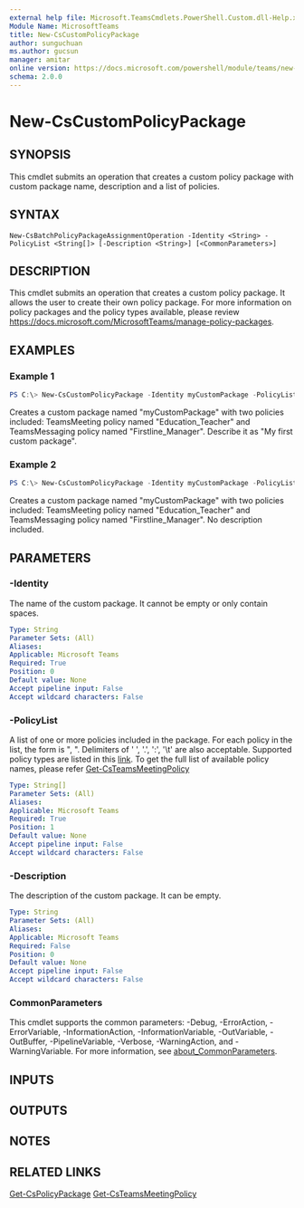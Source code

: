 ```yaml
---
external help file: Microsoft.TeamsCmdlets.PowerShell.Custom.dll-Help.xml
Module Name: MicrosoftTeams
title: New-CsCustomPolicyPackage
author: sunguchuan
ms.author: gucsun
manager: amitar
online version: https://docs.microsoft.com/powershell/module/teams/new-CsCustomPolicyPackage
schema: 2.0.0
---
```


# New-CsCustomPolicyPackage

## SYNOPSIS
This cmdlet submits an operation that creates a custom policy package with custom package name, description and a list of policies.

## SYNTAX

```
New-CsBatchPolicyPackageAssignmentOperation -Identity <String> -PolicyList <String[]> [-Description <String>] [<CommonParameters>]
```

## DESCRIPTION

This cmdlet submits an operation that creates a custom policy package. It allows the user to create their own policy package. For more information on policy packages and the policy types available, please review https://docs.microsoft.com/MicrosoftTeams/manage-policy-packages.

## EXAMPLES

### Example 1
```powershell
PS C:\> New-CsCustomPolicyPackage -Identity myCustomPackage -PolicyList "TeamsMeetingPolicy, Education_Teacher" , "TeamsMessagingPolicy, Firstline_Manager" -Description "My first custom package"
```

Creates a custom package named "myCustomPackage" with two policies included: TeamsMeeting policy named "Education_Teacher" and TeamsMessaging policy named "Firstline_Manager". Describe it as "My first custom package".

### Example 2
```powershell
PS C:\> New-CsCustomPolicyPackage -Identity myCustomPackage -PolicyList "TeamsMeetingPolicy, Education_Teacher" , "TeamsMessagingPolicy, Firstline_Manager"
```

Creates a custom package named "myCustomPackage" with two policies included: TeamsMeeting policy named "Education_Teacher" and TeamsMessaging policy named "Firstline_Manager". No description included.

## PARAMETERS

### -Identity

The name of the custom package. It cannot be empty or only contain spaces.

```yaml
Type: String
Parameter Sets: (All)
Aliases:
Applicable: Microsoft Teams
Required: True
Position: 0
Default value: None
Accept pipeline input: False
Accept wildcard characters: False
```

### -PolicyList

A list of one or more policies included in the package. For each policy in the list, the form is "<PolicyType>, <PolicyName>". Delimiters of ' ', '.', ':', '\t' are also acceptable. Supported policy types are listed in this [link](https://docs.microsoft.com/en-us/MicrosoftTeams/manage-policy-packages#supported-policy-types). To get the full list of available policy names, please refer [Get-CsTeamsMeetingPolicy](https://github.com/MicrosoftDocs/office-docs-powershell/blob/master/skype/skype-ps/skype/Get-CsTeamsMeetingPolicy.md)

```yaml
Type: String[]
Parameter Sets: (All)
Aliases:
Applicable: Microsoft Teams
Required: True
Position: 1
Default value: None
Accept pipeline input: False
Accept wildcard characters: False
```

### -Description

The description of the custom package. It can be empty.

```yaml
Type: String
Parameter Sets: (All)
Aliases:
Applicable: Microsoft Teams
Required: False
Position: 0
Default value: None
Accept pipeline input: False
Accept wildcard characters: False
```

### CommonParameters
This cmdlet supports the common parameters: -Debug, -ErrorAction, -ErrorVariable, -InformationAction, -InformationVariable, -OutVariable, -OutBuffer, -PipelineVariable, -Verbose, -WarningAction, and -WarningVariable. For more information, see [about_CommonParameters](https://go.microsoft.com/fwlink/?LinkID=113216).

## INPUTS

## OUTPUTS

## NOTES

## RELATED LINKS

[Get-CsPolicyPackage](Get-CsPolicyPackage.md)
[Get-CsTeamsMeetingPolicy](https://github.com/MicrosoftDocs/office-docs-powershell/blob/master/skype/skype-ps/skype/Get-CsTeamsMeetingPolicy.md)
